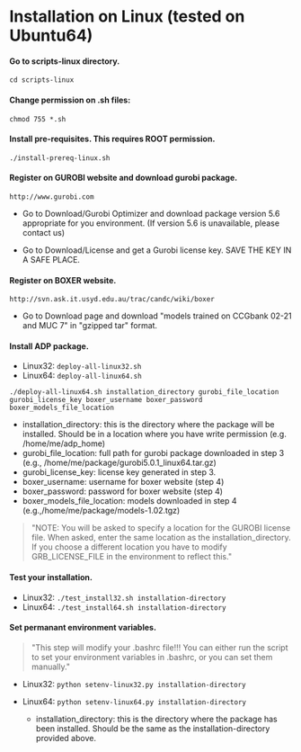 Installation on Linux (tested on Ubuntu64)
=========================================

#### Go to scripts-linux directory.

```
cd scripts-linux
```

#### Change permission on .sh files:

```
chmod 755 *.sh
```

#### Install pre-requisites. This requires ROOT permission.

```
./install-prereq-linux.sh
```

#### Register on GUROBI website and download gurobi package.

```
http://www.gurobi.com
```

*  Go to Download/Gurobi Optimizer and download package version 5.6 appropriate for
you environment. (If version 5.6 is unavailable, please contact us)

* Go to Download/License and get a Gurobi license key. SAVE THE KEY IN A
SAFE PLACE.

#### Register on BOXER website.

```
http://svn.ask.it.usyd.edu.au/trac/candc/wiki/boxer
```

* Go to Download page and download "models trained on CCGbank 02-21 and
MUC 7" in "gzipped tar" format. 


#### Install ADP package.

* Linux32: `deploy-all-linux32.sh`
* Linux64: `deploy-all-linux64.sh`

```
./deploy-all-linux64.sh installation_directory gurobi_file_location gurobi_license_key boxer_username boxer_password boxer_models_file_location
```

   * installation_directory: this is the directory where the package will be installed. Should be in a location where you have write permission (e.g. /home/me/adp_home)
   * gurobi_file_location: full path for gurobi package downloaded in step 3 (e.g., /home/me/package/gurobi5.0.1_linux64.tar.gz)
   * gurobi_license_key: license key generated in step 3.
   * boxer_username: username for boxer website (step 4) 
   * boxer_password: password for boxer website (step 4)
   * boxer_models_file_location: models downloaded in step 4 (e.g.,/home/me/package/models-1.02.tgz)

>"NOTE: You will be asked to specify a location for the GUROBI license
file. When asked, enter the same location as the
installation_directory. If you choose a different location you have to
modify GRB_LICENSE_FILE in the environment to reflect this."

#### Test your installation.

* Linux32: `./test_install32.sh installation-directory`
* Linux64: `./test_install64.sh installation-directory`

#### Set permanant environment variables. 

>"This step will modify your
.bashrc file!!! You can either run the script to set your environment variables
in .bashrc, or you can set them manually."

* Linux32: `python setenv-linux32.py installation-directory`
* Linux64: `python setenv-linux64.py installation-directory`

   * installation_directory: this is the directory where the package has been installed. Should be the same as the installation-directory provided above.
